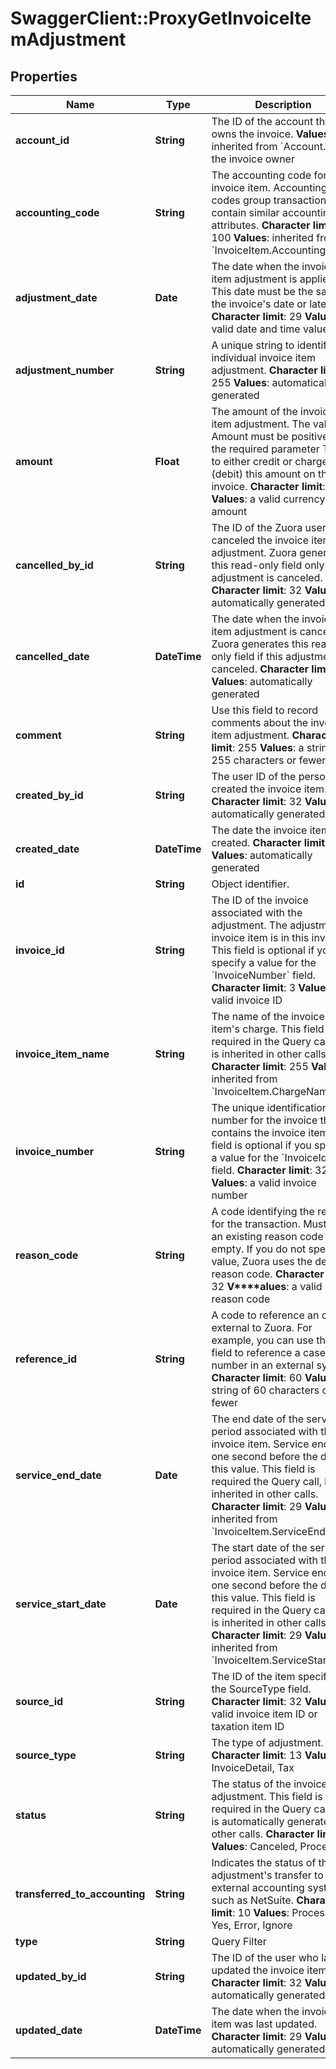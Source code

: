 # SwaggerClient::ProxyGetInvoiceItemAdjustment

## Properties
Name | Type | Description | Notes
------------ | ------------- | ------------- | -------------
**account_id** | **String** |  The ID of the account that owns the invoice. **Values**: inherited from &#x60;Account.ID&#x60; for the invoice owner  | [optional] 
**accounting_code** | **String** |  The accounting code for the invoice item. Accounting codes group transactions that contain similar accounting attributes. **Character limit**: 100 **Values**: inherited from &#x60;InvoiceItem.AccountingCode&#x60;  | [optional] 
**adjustment_date** | **Date** |  The date when the invoice item adjustment is applied. This date must be the same as the invoice&#39;s date or later. **Character limit**: 29 **Values**: a valid date and time value  | [optional] 
**adjustment_number** | **String** |  A unique string to identify an individual invoice item adjustment. **Character limit**: 255 **Values**: automatically generated  | [optional] 
**amount** | **Float** |  The amount of the invoice item adjustment. The value of Amount must be positive. Use the required parameter Type to either credit or charge (debit) this amount on the invoice. **Character limit**: 16 **Values**: a valid currency amount  | [optional] 
**cancelled_by_id** | **String** |  The ID of the Zuora user who canceled the invoice item adjustment. Zuora generates this read-only field only if the adjustment is canceled. **Character limit**: 32 **Values**: automatically generated  | [optional] 
**cancelled_date** | **DateTime** |  The date when the invoice item adjustment is canceled. Zuora generates this read-only field if this adjustment is canceled. **Character limit**: 29 **Values**: automatically generated  | [optional] 
**comment** | **String** |  Use this field to record comments about the invoice item adjustment. **Character limit**: 255 **Values**: a string of 255 characters or fewer  | [optional] 
**created_by_id** | **String** |  The user ID of the person who created the invoice item. **Character limit**: 32 **Values**: automatically generated  | [optional] 
**created_date** | **DateTime** |  The date the invoice item was created. **Character limit**: 29 **Values**: automatically generated  | [optional] 
**id** | **String** | Object identifier. | [optional] 
**invoice_id** | **String** |  The ID of the invoice associated with the adjustment. The adjustment invoice item is in this invoice. This field is optional if you specify a value for the &#x60;InvoiceNumber&#x60; field. **Character limit**: 3 **Values**: a valid invoice ID  | [optional] 
**invoice_item_name** | **String** |  The name of the invoice item&#39;s charge. This field is required in the Query call, but is inherited in other calls. **Character limit**: 255 **Values**: inherited from &#x60;InvoiceItem.ChargeName&#x60;  | [optional] 
**invoice_number** | **String** |  The unique identification number for the invoice that contains the invoice item. This field is optional if you specify a value for the &#x60;InvoiceId&#x60; field. **Character limit**: 32 **Values**: a valid invoice number  | [optional] 
**reason_code** | **String** |  A code identifying the reason for the transaction. Must be an existing reason code or empty. If you do not specify a value, Zuora uses the default reason code. **Character limit**: 32 **V****alues**: a valid reason code  | [optional] 
**reference_id** | **String** |  A code to reference an object external to Zuora. For example, you can use this field to reference a case number in an external system. **Character limit**: 60 **Values**: a string of 60 characters or fewer  | [optional] 
**service_end_date** | **Date** |  The end date of the service period associated with the invoice item. Service ends one second before the date in this value. This field is required the Query call, but is inherited in other calls. **Character limit**: 29 **Values**: inherited from &#x60;InvoiceItem.ServiceEndDate&#x60;  | [optional] 
**service_start_date** | **Date** |  The start date of the service period associated with the invoice item. Service ends one second before the date in this value. This field is required in the Query call, but is inherited in other calls. **Character limit**: 29 **Values**: inherited from &#x60;InvoiceItem.ServiceStartDate&#x60;  | [optional] 
**source_id** | **String** |  The ID of the item specified in the SourceType field. **Character limit**: 32 **Values**: a valid invoice item ID or taxation item ID  | [optional] 
**source_type** | **String** |  The type of adjustment. **Character limit**: 13 **Values**: InvoiceDetail, Tax  | [optional] 
**status** | **String** |  The status of the invoice item adjustment. This field is required in the Query call, but is automatically generated in other calls. **Character limit**: 9 **Values**: Canceled, Processed  | [optional] 
**transferred_to_accounting** | **String** |  Indicates the status of the adjustment&#39;s transfer to an external accounting system, such as NetSuite. **Character limit**: 10 **Values**: Processing, Yes, Error, Ignore  | [optional] 
**type** | **String** |  Query Filter  | [optional] 
**updated_by_id** | **String** |  The ID of the user who last updated the invoice item. **Character limit**: 32 **Values**: automatically generated  | [optional] 
**updated_date** | **DateTime** |  The date when the invoice item was last updated. **Character limit**: 29 **Values**: automatically generated  | [optional] 


